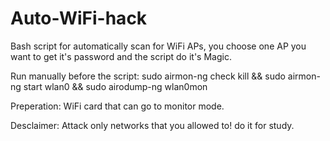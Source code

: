 # Auto-WiFi-hack
Bash script for automatically scan for WiFi APs, you choose one AP you want to get it's password 
and the script do it's Magic. 


Run manually before the script: 
sudo airmon-ng check kill && sudo airmon-ng start wlan0 && sudo airodump-ng wlan0mon


Preperation:
WiFi card that can go to monitor mode.

 Desclaimer:
 Attack only networks that you allowed to! do it for study.
